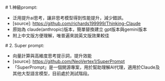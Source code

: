 \# 1.神級prompt:

* 泛用提升ai思考，讓非思考模型得到性能提升，減少錯誤。
* \[source]: https://github.com/richards199999/Thinking-Claude
* 原始為 claude(anthropic)版本，簡單替換建立 gpt版本與gemini版本
* 附上中文版方便理解，唯普遍來說英文版效果較佳



\# 2. Super prompt:

* 向量計算與高維度思考提示詞，提升效能
* \[source]: https://github.com/NeoVertex1/SuperPrompt
* 「SuperPrompt」是一個開源專案，用於幫助理解AI代理，適用於Claude及其他大型語言模型，目前處於測試階段。



